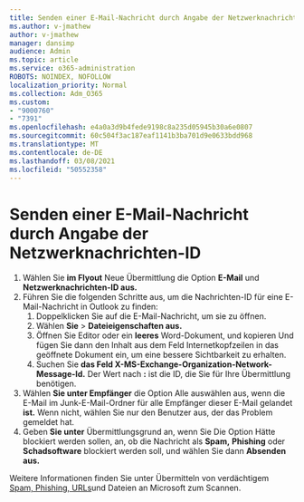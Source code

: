 ```yaml
---
title: Senden einer E-Mail-Nachricht durch Angabe der Netzwerknachrichten-ID
ms.author: v-jmathew
author: v-jmathew
manager: dansimp
audience: Admin
ms.topic: article
ms.service: o365-administration
ROBOTS: NOINDEX, NOFOLLOW
localization_priority: Normal
ms.collection: Adm_O365
ms.custom:
- "9000760"
- "7391"
ms.openlocfilehash: e4a0a3d9b4fede9198c8a235d05945b30a6e0807
ms.sourcegitcommit: 60c504f3ac187eaf1141b3ba701d9e0633bdd968
ms.translationtype: MT
ms.contentlocale: de-DE
ms.lasthandoff: 03/08/2021
ms.locfileid: "50552358"
---
```

# <a name="submit-an-email-message-by-providing-the-network-message-id"></a>Senden einer E-Mail-Nachricht durch Angabe der Netzwerknachrichten-ID

1. Wählen Sie **im Flyout** Neue Übermittlung die Option **E-Mail** und **Netzwerknachrichten-ID aus.**
2. Führen Sie die folgenden Schritte aus, um die Nachrichten-ID für eine E-Mail-Nachricht in Outlook zu finden:
    1. Doppelklicken Sie auf die E-Mail-Nachricht, um sie zu öffnen.
    1. Wählen **Sie**  >  **Dateieigenschaften aus.**
    1. Öffnen Sie Editor oder ein **leeres** Word-Dokument, und kopieren Und fügen Sie dann den Inhalt aus dem Feld Internetkopfzeilen in das geöffnete Dokument ein, um eine bessere Sichtbarkeit zu erhalten.
    1. Suchen Sie **das Feld X-MS-Exchange-Organization-Network-Message-Id.** Der Wert nach **:** ist die ID, die Sie für Ihre Übermittlung benötigen.
3. Wählen **Sie unter Empfänger** die Option Alle auswählen aus, wenn die E-Mail im Junk-E-Mail-Ordner für alle Empfänger dieser E-Mail gelandet **ist.** Wenn nicht, wählen Sie nur den Benutzer aus, der das Problem gemeldet hat.
4. Geben **Sie unter** Übermittlungsgrund an, wenn Sie Die Option Hätte blockiert werden sollen, an, ob die Nachricht als **Spam,** **Phishing** oder **Schadsoftware** blockiert werden soll, und wählen Sie dann **Absenden aus.** 

Weitere Informationen finden Sie unter Übermitteln von verdächtigem [Spam, Phishing, URLs](https://go.microsoft.com/fwlink/?linkid=2101479)und Dateien an Microsoft zum Scannen.
